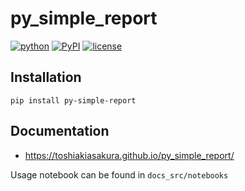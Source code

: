 # py_simple_report
[![python](https://img.shields.io/pypi/pyversions/py-simple-report)](https://www.python.org/)
[![PyPI](https://img.shields.io/pypi/v/py-simple-report.svg)](https://pypi.org/project/py-simple-report/)
[![license](https://img.shields.io/pypi/l/py-simple-report?color=blue)](https://github.com/toshiakiasakura/py-simple-report/blob/main/LICENSE)

## Installation
`pip install py-simple-report`

## Documentation
- https://toshiakiasakura.github.io/py_simple_report/

Usage notebook can be found in `docs_src/notebooks`
